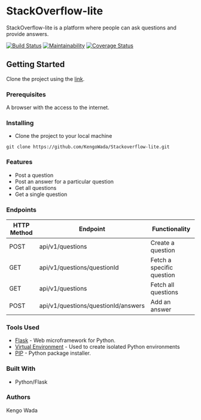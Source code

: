 # StackOverflow-lite

StackOverflow-lite is a platform where people can ask questions and provide answers.

[![Build Status](https://travis-ci.org/KengoWada/Stackoverflow-lite-API.svg?branch=api)](https://travis-ci.org/KengoWada/Stackoverflow-lite-API) [![Maintainability](https://api.codeclimate.com/v1/badges/6cdbe0208a6102b00787/maintainability)](https://codeclimate.com/github/KengoWada/Stackoverflow-lite-API/maintainability) [![Coverage Status](https://coveralls.io/repos/github/KengoWada/Stackoverflow-lite-API/badge.svg?branch=master)](https://coveralls.io/github/KengoWada/Stackoverflow-lite-API?branch=master)

## Getting Started

Clone the project using the [link](https://github.com/KengoWada/Stackoverflow-lite).

### Prerequisites

A browser with the access to the internet.

### Installing

* Clone the project to your local machine
```
git clone https://github.com/KengoWada/Stackoverflow-lite.git
```

### Features

* Post a question
* Post an answer for a particular question
* Get all questions
* Get a single question


### Endpoints

HTTP Method|Endpoint|Functionality
-----------|--------|-------------
POST|api/v1/questions|Create a question
GET|api/v1/questions/questionId|Fetch a specific question
GET|api/v1/questions|Fetch all questions
POST|api/v1/questions/questionId/answers|Add an answer


### Tools Used

* [Flask](http://flask.pocoo.org/) - Web microframework for Python.
* [Virtual Environment](https://virtualenv.pypa.io/en/stable/) - Used to create isolated Python environments
* [PIP](https://pip.pypa.io/en/stable/) - Python package installer.

### Built With

* Python/Flask

### Authors

Kengo Wada